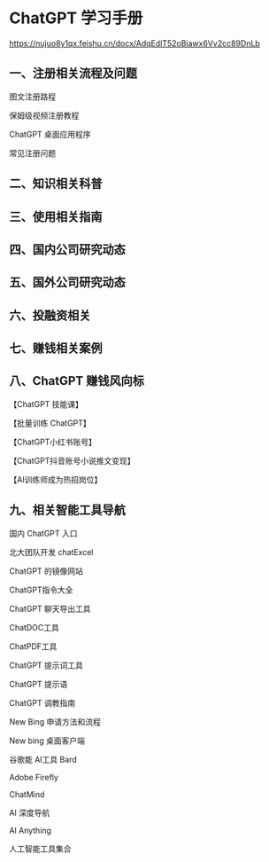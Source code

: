 

# ChatGPT 学习手册

https://nujuo8y1qx.feishu.cn/docx/AdqEdlT52oBiawx6Vv2cc89DnLb

## 一、注册相关流程及问题
图文注册路程

保姆级视频注册教程

ChatGPT 桌面应用程序

常见注册问题
##  二、知识相关科普
## 三、使用相关指南
## 四、国内公司研究动态
## 五、国外公司研究动态
## 六、投融资相关
## 七、赚钱相关案例
## 八、ChatGPT 赚钱风向标
【ChatGPT 技能课】

【批量训练 ChatGPT】

【ChatGPT小红书账号】

【ChatGPT抖音账号小说推文变现】

【AI训练师成为热招岗位】

## 九、相关智能工具导航
国内 ChatGPT 入口

北大团队开发 chatExcel

ChatGPT 的镜像网站

ChatGPT指令大全

ChatGPT 聊天导出工具

ChatDOC工具

ChatPDF工具

ChatGPT 提示词工具

ChatGPT 提示语

ChatGPT 调教指南

New Bing 申请方法和流程

New bing 桌面客户端

谷歌能 AI工具 Bard

Adobe Firefly

ChatMind

Al 深度导航

Al Anything

人工智能工具集合

